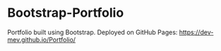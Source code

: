# Bootstrap-Portfolio
Portfolio built using Bootstrap. Deployed on GitHub Pages: https://dev-mev.github.io/Portfolio/
